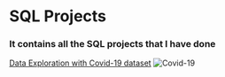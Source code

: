 <h1>SQL Projects</h1>
<h3>It contains all the SQL projects that I have done</h3>
<a href="https://github.com/MaximasC/SQL_Projects/blob/main/SQL_Data_Exploration_with_Covid_dataset.sql">Data Exploration with Covid-19 dataset</a>
<img src="https://tse2.mm.bing.net/th?id=OIP.tqgESlSCeJ4S8lMGrhMQwwHaEK&pid=Api&P=0&h=180" alt="Covid-19">
